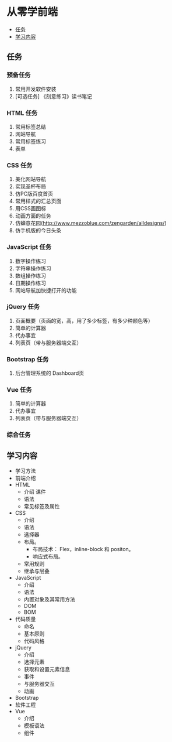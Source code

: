 # 从零学前端
* [任务](#task)
* [学习内容](#summary)

## <a name="task">任务</a>
### 预备任务
1. 常用开发软件安装
1. [可选任务] 《刻意练习》读书笔记

### HTML 任务
1. 常用标签总结
1. 网站导航
1. 常用标签练习
1. 表单

### CSS 任务
1. 美化网站导航
1. 实现圣杯布局
1. 仿PC版百度首页
1. 常用样式的汇总页面
1. 用CSS画图标
1. 动画方面的任务
1. 仿蝉意花园(http://www.mezzoblue.com/zengarden/alldesigns/)
1. 仿手机版的今日头条

### JavaScript 任务
1. 数字操作练习
1. 字符串操作练习
1. 数组操作练习
1. 日期操作练习
1. 网站导航加快捷打开的功能

### jQuery 任务
1. 页面概要（页面的宽，高，用了多少标签，有多少种颜色等）
1. 简单的计算器
1. 代办事宜
1. 列表页（带与服务器端交互）

### Bootstrap 任务
1. 后台管理系统的 Dashboard页

### Vue 任务
1. 简单的计算器
1. 代办事宜
1. 列表页（带与服务器端交互）

### 综合任务

## <a name="summary">学习内容</a>
* 学习方法
* 前端介绍
* HTML
  * 介绍 课件
  * 语法
  * 常见标签及属性
* CSS
  * 介绍
  * 语法
  * 选择器
  * 布局。
    * 布局技术： Flex，inline-block 和 positon。
    * 响应式布局。
  * 常用规则
  * 继承与层叠
* JavaScript
  * 介绍
  * 语法
  * 内置对象及其常用方法
  * DOM
  * BOM
* 代码质量
  * 命名
  * 基本原则
  * 代码风格
* jQuery
  * 介绍
  * 选择元素
  * 获取和设置元素信息
  * 事件
  * 与服务器交互
  * 动画
* Bootstrap
* 软件工程
* Vue
  * 介绍
  * 模板语法
  * 组件


